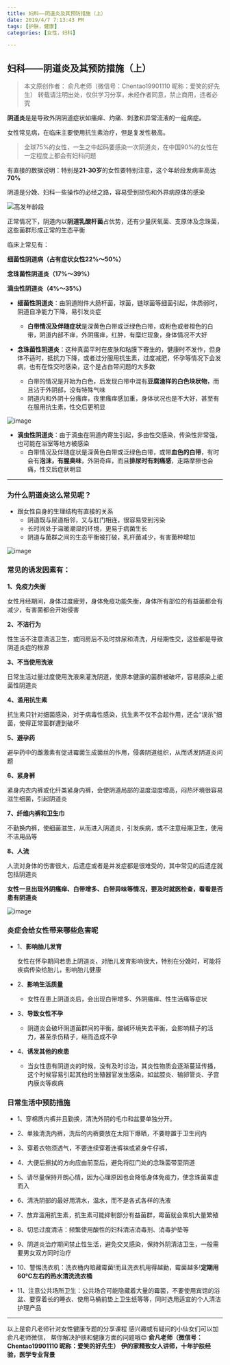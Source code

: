 ```yaml
---
title: 妇科——阴道炎及其预防措施（上）
date: 2019/4/7 7:13:43 PM
tags: [护肤，健康]
categories: [女性，妇科]

---
```

## 妇科——阴道炎及其预防措施（上）
> 本文原创作者：
俞凡老师（微信号：Chentao19901110 昵称：爱笑的好先生）
转载请注明出处，仅供学习分享，未经作者同意，禁止商用，违者必究

**阴道炎**是是导致外阴阴道症状如瘙痒、灼痛、刺激和异常流液的一组病症。

女性常见病，在临床主要使用抗生素治疗，但是复发性极高。

> 全球75%的女性，一生之中起码要感染一次阴道炎，在中国90%的女性在一定程度上都会有妇科问题

有直接的数据说明：特别是**21-30岁**的女性要特别注意，这个年龄段发病率高达**70%**

阴道是分娩、妇科一些操作的必经之路，容易受到损伤和外界病原体的感染

![高发年龄段](http://upload-images.jianshu.io/upload_images/1646107-55c95afc3ffa07d8.png?imageMogr2/auto-orient/strip%7CimageView2/2/w/1240)



正常情况下，阴道内以**阴道乳酸杆菌**占优势，还有少量厌氧菌、支原体及念珠菌，这些菌群形成正常的生态平衡



临床上常见有：

**细菌性阴道病（占有症状女性22%～50%）**

**念珠菌性阴道炎（17%～39%）**

**滴虫性阴道炎（4%～35%）**



- **细菌性阴道炎**：由阴道附件大肠杆菌，球菌，链球菌等细菌引起，体质弱时，阴道自净能力下降，易引发炎症
  - **白带情况及伴随症状**是深黄色白带或泛绿色白带，或粉色或者橙色的白带，阴道内部不痒，外阴瘙痒，红肿，有糜烂现象，身体情况不大好

- **念珠菌性阴道炎**：这种真菌平时在皮肤和粘膜下寄生的，健康时不发作，但身体不适时，抵抗力下降，或者过分服用抗生素，过度减肥，怀孕等情况下会发病，也有在性交时感染，这个是占白带问题的大多数
  - 白带的情况是开始为白色，后发现白带中混有**豆腐渣样的白色块状物**，而且沾于外阴部，没有特殊气味
  - 阴道内和外阴十分瘙痒，夜里瘙痒感加重，身体状况也是不大好，甚至有在服用抗生素，性交后更明显

![image](http://upload-images.jianshu.io/upload_images/1646107-f5a20005050f010a.png?imageMogr2/auto-orient/strip%7CimageView2/2/w/1240)

- **滴虫性阴道炎**：由于滴虫在阴道内寄生引起，多由性交感染，传染性非常强，也可能在浴室等地方被感染
  - 白带情况及伴随症状是深黄色白带或泛绿色白带，或带**血色的白带**，有时会有**泡沫，有腥臭味**，外阴奇痒，而且**排尿时有刺痛感**，走路摩擦也会痛，性交后症状明显

---



### 为什么阴道炎这么常见呢？

* 跟女性自身的生理结构有直接的关系
  * 阴道既与尿道相邻，又与肛门相连，很容易受到污染
  * 长时间处于温暖潮湿的环境，更易于病菌生长
  * 阴道与菌群之间的生态平衡被打破，乳杆菌减少，有害菌种增加

![image](http://upload-images.jianshu.io/upload_images/1646107-1ce64211addf29ac.png?imageMogr2/auto-orient/strip%7CimageView2/2/w/1240)



### 常见的**诱发因素**有：

**1、免疫力失衡**

女性月经期间，身体过度疲劳，身体免疫功能失衡，身体所有部位的有益菌都会有减少，有害菌都会开始侵害

**2、不洁行为**

性生活不注意清洁卫生，或同房后不及时排尿和清洗，月经期性交，这些都是导致阴道炎症的根源

**3、不当使用洗液**

日常生活过量过度使用洗液来灌洗阴道，使原本健康的菌群被破坏，容易感染上细菌性阴道炎

**4、滥用抗生素**

抗生素只针对细菌感染，对于病毒性感染，抗生素不仅不会起作用，还会“误杀”细菌，使得正常菌群遭到破坏

**5、避孕药**

避孕药中的雌激素有促进霉菌生成菌丝的作用，侵袭阴道组织，从而诱发阴道炎问题

**6、紧身裤**

紧身内衣内裤或化纤类紧身内裤，会使阴道局部的温度湿度增高，闷热环境很容易滋生细菌，引起阴道炎

**7、纤维内裤和卫生巾**

不勤换内裤，使细菌滋生，从而进入阴道炎，引发疾病，或不注意经期卫生，使用不洁用品等

**8、人流**

人流对身体的伤害很大，后遗症或者是并发症都是很难受的，其中常见的后遗症就包括阴道炎

**女性一旦出现外阴瘙痒、白带增多、白带异味等情况，要及时就医检查，看看是否患有阴道炎**

![image](http://upload-images.jianshu.io/upload_images/1646107-cfbfa5a6ecfb4728.png?imageMogr2/auto-orient/strip%7CimageView2/2/w/1240)

### 炎症会给女性带来哪些危害呢

* 1、**影响胎儿发育**

  女性在怀孕期间若患上阴道炎，对胎儿发育影响很大，特别在分娩时，可能将疾病传染给胎儿，影响胎儿健康

* 2、**影响生活质量**
  * 女性在患上阴道炎后，会出现白带增多、外阴瘙痒、性生活痛等症状

* 3、**导致女性不孕**
  * 阴道炎会破坏阴道菌群间的平衡，酸碱环境失去平衡，会影响精子的活力，甚至杀伤精子，继而造成不孕

* 4、**诱发其他的疾患**

  * 当女性患有阴道炎的时候，没有及时诊治，其炎性物质会逐渐蔓延传播，这个时候容易引起其他的生殖器官发生感染，如盆腔炎、输卵管炎、子宫内膜炎等疾病

    

### 日常生活中预防措施

* 1、穿棉质内裤并且勤换，清洗外阴的毛巾和盆要单独分开。

* 2、单独清洗内裤，洗后的内裤要放在太阳下爆晒，不要晾置于卫生间内

* 3、穿着衣物须透气，不要连续穿着连裤袜或紧身牛仔裤，

* 4、大便后擦拭的方向应由前至后，避免将肛门处的念珠菌带至阴道

* 5、请尽量保持开朗心情，因为心理原因也会降低身体免疫力，使念珠菌乘虚而入

* 6、清洗阴部的最好用清水，温水，而不是各式各样的洗液

* 7、放弃滥用抗生素，抗生素可能抑制部分有益菌群，霉菌就会乘机大量繁殖

* 8、切忌过度清洁：频繁使用酸性的妇科清洁消毒剂、消毒护垫等

* 9、阴道炎治疗期间禁止性生活，避免交叉感染，保持外阴清洁卫生，一般需要男女双方同时治疗

* 10、警惕洗衣机：洗衣桶内暗藏霉菌!而且洗衣机用得越勤，霉菌越多!**定期用60℃左右的热水清洗洗衣桶**

* 11、注意公共场所卫生：公共场合可能隐藏着大量的霉菌，不要使用宾馆的浴盆、要穿着长的睡衣、使用马桶前垫上卫生纸等等，同时选用适宜的个人清洁护理产品

---
以上是俞凡老师针对女性健康专题的分享课程
感兴趣或有疑问的小仙女们可以加俞凡老师微信，
帮你解决护肤和健康方面的问题哦😊
**俞凡老师（微信号：Chentao19901110 昵称：爱笑的好先生）**
**伊的家精致女人讲师，十年护肤经验，医学专业背景**


